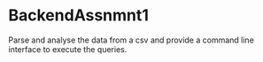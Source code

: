 # BackendAssnmnt1
 Parse and analyse the data from a csv and provide a command line interface to execute the queries.
